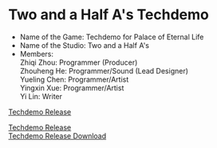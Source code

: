 # Two and a Half A's Techdemo # 

* Name of the Game: Techdemo for Palace of Eternal Life    
* Name of the Studio: Two and a Half A's    
* Members:  
  Zhiqi Zhou: Programmer (Producer)  
  Zhouheng He: Programmer/Sound (Lead Designer)  
  Yueling Chen: Programmer/Artist  
  Yingxin Xue: Programmer/Artist  
  Yi Lin: Writer  
  
[Techdemo Release](/2.5As_VS/index.html)  

[Techdemo Release](/2.5As_Techdemo/index.html)  
[Techdemo Release Download](2.5As_Techdemo.zip)  

